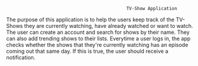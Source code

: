                                                  TV-Show Application
The purpose of this application is to help the users keep track of the TV-Shows they are currently watching, have already watched 
or want to watch. The user can create an account and search for shows by their name. They can also add trending shows to 
their lists. Everytime a user logs in, the app checks whether the shows that they're currently watching has an episode coming out 
that same day. If this is true, the user should receive a notification.
